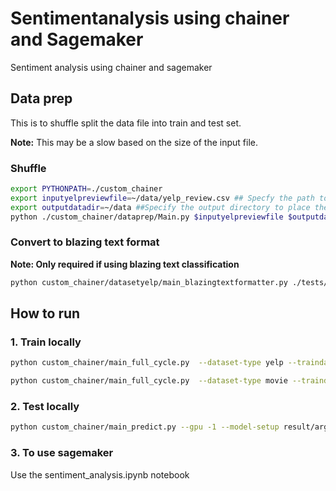 # Sentimentanalysis using chainer and Sagemaker
Sentiment analysis using chainer and sagemaker

## Data prep
This is to shuffle split the data file into train and test set.

**Note:** This may be a slow based on the size of the input file.
### Shuffle
```bash
export PYTHONPATH=./custom_chainer
export inputyelpreviewfile=~/data/yelp_review.csv ## Specfy the path to the yelp review file
export outputdatadir=~/data ##Specify the output directory to place the 2 output files
python ./custom_chainer/dataprep/Main.py $inputyelpreviewfile $outputdatadir shuffle --first-file-name yelp_review_train.shuffled.csv --second-file-name yelp_review_test.shuffled.csv
```

### Convert to blazing text format 
**Note: Only required if using blazing text classification**
```bash
python custom_chainer/datasetyelp/main_blazingtextformatter.py ./tests/data/sample_train.csv /tmp/btext.txt

```


## How to run
### 1. Train locally
```bash
python custom_chainer/main_full_cycle.py  --dataset-type yelp --traindata tests/data/sample_train.csv   -g -1  --epoch 100 --out result
```

```bash
python custom_chainer/main_full_cycle.py  --dataset-type movie --traindata tests/data/movies_sample_dataset.csv   -g -1  --epoch 100 --out result
```

### 2. Test locally
```bash
python custom_chainer/main_predict.py --gpu -1 --model-setup result/args.json --testset  custom_chainer/tests/data/test.csv
```

### 3. To use sagemaker
Use the sentiment_analysis.ipynb notebook


